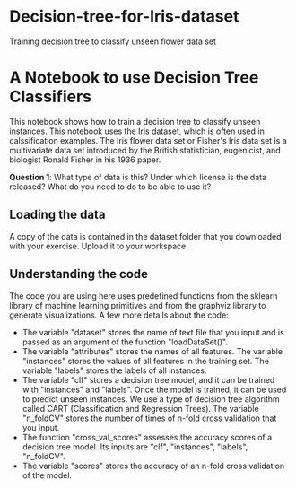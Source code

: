 # Decision-tree-for-Iris-dataset
Training decision tree to classify unseen flower data set


# A Notebook to use Decision Tree Classifiers

This notebook shows how to train a decision tree to classify unseen instances. This notebook uses the [Iris dataset](https://archive.ics.uci.edu/dataset/53/iris), which is often used in calssification examples. The Iris flower data set or Fisher's Iris data set is a multivariate data set introduced by the British statistician, eugenicist, and biologist Ronald Fisher in his 1936 paper.

**Question 1**: What type of data is this? Under which license is the data released? What do you need to do to be able to use it?

## Loading the data

A copy of the data is contained in the dataset folder that you downloaded with your exercise. Upload it to your workspace.

## Understanding the code

The code you are using here uses predefined functions from the sklearn library of machine learning primitives and from the graphviz library to generate visualizations. A few more details about the code:
* The variable "dataset" stores the name of text file that you input and is passed as an argument of the function "loadDataSet()".
* The variable "attributes" stores the names of all features. The variable "instances" stores the values of all features in the training set. The variable "labels" stores the labels of all instances.
* The variable "clf" stores a decision tree model, and it can be trained with "instances" and "labels". Once the model is trained, it can be used to predict unseen instances. We use a type of decision tree algorithm called CART (Classification and Regression Trees).
The variable "n_foldCV" stores the number of times of n-fold cross validation that you input.
* The function "cross_val_scores" assesses the accuracy scores of a decision tree model. Its inputs are "clf", "instances", "labels", "n_foldCV".
* The variable "scores" stores the accuracy of an n-fold cross validation of the model.
